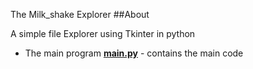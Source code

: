 The Milk_shake Explorer
##About

A simple file Explorer using Tkinter in python

- The main program
	**[main.py](main.py)** - contains the main code 

